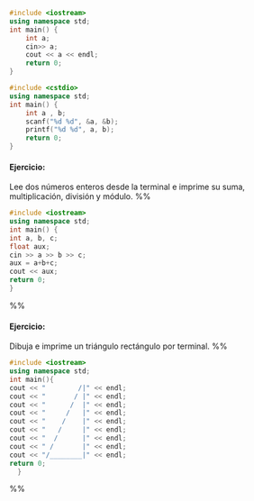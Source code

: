 ```c++
#include <iostream>
using namespace std;
int main() {
    int a;
    cin>> a;
    cout << a << endl;
    return 0; 
}
```

```c++
#include <cstdio>
using namespace std;
int main() {
    int a , b;
    scanf("%d %d", &a, &b);
    printf("%d %d", a, b);
    return 0; 
}
```
#### Ejercicio:
Lee dos números enteros desde la terminal e imprime su suma, multiplicación, división y módulo.
%%
```c++
#include <iostream>
using namespace std; 
int main() { 
int a, b, c;
float aux;
cin >> a >> b >> c;
aux = a+b+c; 
cout << aux; 
return 0;
} 
```
%%
#### Ejercicio:
 Dibuja e imprime un triángulo rectángulo por terminal.
%%
```c++
#include <iostream> 
using namespace std; 
int main(){  
cout << "        /|" << endl;
cout << "       / |" << endl;
cout << "      /  |" << endl;
cout << "     /   |" << endl;
cout << "    /    |" << endl; 
cout << "   /     |" << endl; 
cout << "  /      |" << endl;  
cout << " /       |" << endl;  
cout << "/________|" << endl; 
return 0;
  }
```
%%
